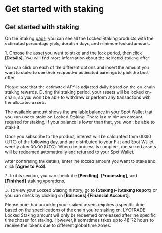 # Get started with staking

## Get started with staking

On the Staking [page](https://www.lyotrade.com/en\_US/freeStaking), you can see all the Locked Staking products with the estimated percentage yield, duration days, and minimum locked amount.

1\. Choose the asset you want to stake and the lock period, then click **\[Details].** You will find more information about the selected staking offer:

You can click on each of the different options and insert the amount you want to stake to see their respective estimated earnings to pick the best offer.

Please note that the estimated APY is adjusted daily based on the on-chain staking rewards. During the staking period, your assets will be locked on-chain, so you won't be able to withdraw or perform any transactions with the allocated assets.

The available amount shows the available balance in your Spot Wallet that you can use to stake on Locked Staking. There is a minimum amount required for staking. If your balance is lower than that, you won't be able to stake it.

Once you subscribe to the product, interest will be calculated from 00:00 (UTC) of the following day, and are distributed to your Fiat and Spot Wallet weekly after 00:00 (UTC). When the process is complete, the staked assets will be redeemed automatically and returned to your Spot Wallet.

After confirming the details, enter the locked amount you want to stake and click **\[Agree to PoS]**.

2\. In this section, you can check the **\[Pending]**, **\[Processing],** and **\[Finished]** staking operations.

3\. To view your Locked Staking history, go to **\[Staking]- \[Staking Report]** or you can check by clicking on **\[Balances]**-**\[Financial Account]**.

Please note that unlocking your staked assets requires a specific time based on the specifications of the chain you're staking on. LYOTRADE Locked Staking amount will only be redeemed or released after the specific time chosen for staking. However, it sometimes takes up to 48-72 hours to receive the tokens due to different global time zones.
